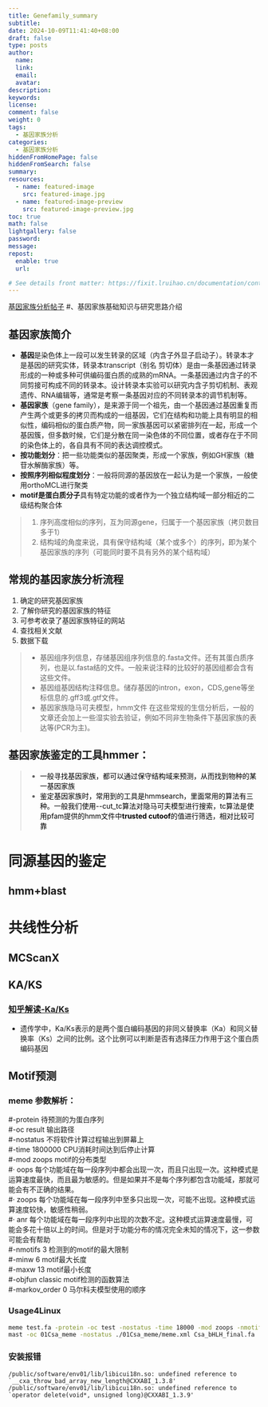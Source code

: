 ```yaml
---
title: Genefamily_summary
subtitle:
date: 2024-10-09T11:41:40+08:00
draft: false
type: posts
author:
  name:
  link:
  email:
  avatar:
description:
keywords:
license:
comment: false
weight: 0
tags:
  - 基因家族分析
categories:
  - 基因家族分析
hiddenFromHomePage: false
hiddenFromSearch: false
summary:
resources:
  - name: featured-image
    src: featured-image.jpg
  - name: featured-image-preview
    src: featured-image-preview.jpg
toc: true
math: false
lightgallery: false
password:
message:
repost:
  enable: true
  url:

# See details front matter: https://fixit.lruihao.cn/documentation/content-management/introduction/#front-matter
---
```


[基因家族分析帖子](https://mp.weixin.qq.com/s/mQw3jXE3tj_Nkk-P-5yi8g)
#、基因家族基础知识与研究思路介绍
## 基因家族简介
- **基因**是染色体上一段可以发生转录的区域（内含子外显子启动子）。转录本才是基因的研究实体，转录本transcript（别名 剪切体）是由一条基因通过转录形成的一种或多种可供编码蛋白质的成熟的mRNA。一条基因通过内含子的不同剪接可构成不同的转录本。设计转录本实验可以研究内含子剪切机制、表观遗传、RNA编辑等，通常是考察一条基因对应的不同转录本的调节机制等。
- **基因家族**（gene family），是来源于同一个祖先，由一个基因通过基因重复而产生两个或更多的拷贝而构成的一组基因，它们在结构和功能上具有明显的相似性，编码相似的蛋白质产物，同一家族基因可以紧密排列在一起，形成一个基因簇，但多数时候，它们是分散在同一染色体的不同位置，或者存在于不同的染色体上的，各自具有不同的表达调控模式。
- **按功能划分**：把一些功能类似的基因聚类，形成一个家族，例如GH家族（糖苷水解酶家族）等。
- **按照序列相似程度划分**：一般将同源的基因放在一起认为是一个家族，一般使用orthoMCL进行聚类
- **motif是蛋白质分子**具有特定功能的或者作为一个独立结构域一部分相近的二级结构聚合体
>1. 序列高度相似的序列，互为同源gene，归属于一个基因家族（拷贝数目多于1）
>2. 结构域的角度来说，具有保守结构域（某个或多个）的序列，即为某个基因家族的序列（可能同时要不具有另外的某个结构域）

## 常规的基因家族分析流程
1. 确定的研究基因家族
2. 了解你研究的基因家族的特征
3. 可参考收录了基因家族特征的网站
4. 查找相关文献
5. 数据下载
> - 基因组序列信息，存储基因组序列信息的.fasta文件。还有其蛋白质序列，也是以.fasta结的文件。一般来说注释的比较好的基因组都会含有这些文件。
> - 基因组基因结构注释信息。储存基因的intron，exon，CDS,gene等坐标信息的.gff3或.gtf文件。
> - 基因家族隐马可夫模型，hmm文件
> 在这些常规的生信分析后，一般的文章还会加上一些湿实验去验证，例如不同非生物条件下基因家族的表达等(PCR为主)。

## 基因家族鉴定的工具hmmer：
> - <font color='black'>一般寻找基因家族，都可以通过保守结构域来预测，从而找到物种的某一基因家族</font>
> - <font color='black'>鉴定基因家族时，常用到的工具是hmmsearch，里面常用的算法有三种。一般我们使用--cut_tc算法对隐马可夫模型进行搜索，tc算法是使用pfam提供的hmm文件中**trusted cutoof**的值进行筛选，相对比较可靠</font>


# 同源基因的鉴定
## hmm+blast

# 共线性分析
## MCScanX
## 

## KA/KS
### [知乎解读-Ka/Ks](https://zhuanlan.zhihu.com/p/144271268)
- 遗传学中，Ka/Ks表示的是两个蛋白编码基因的非同义替换率（Ka）和同义替换率（Ks）之间的比例。这个比例可以判断是否有选择压力作用于这个蛋白质编码基因


## Motif预测
### meme 参数解析：
#-protein 待预测的为蛋白序列  
#-oc result 输出路径  
#-nostatus 不将软件计算过程输出到屏幕上  
#-time 1800000 CPU消耗时间达到<time>后停止计算  
#-mod zoops motif的分布类型  
#· oops 每个功能域在每一段序列中都会出现一次，而且只出现一次。这种模式是运算速度最快，而且最为敏感的。但是如果并不是每个序列都包含功能域，那就可能会有不正确的结果。  
#· zoops 每个功能域在每一段序列中至多只出现一次，可能不出现。这种模式运算速度较快，敏感性稍弱。  
#· anr 每个功能域在每一段序列中出现的次数不定。这种模式运算速度最慢，可能会多花十倍以上的时间。但是对于功能分布的情况完全未知的情况下，这一参数可能会有帮助  
#-nmotifs 3 检测到的motif的最大限制  
#-minw 6 motif最大长度  
#-maxw 13 motif最小长度  
#-objfun classic motif检测的函数算法  
#-markov_order 0 马尔科夫模型使用的顺序  

### Usage4Linux
```sh
meme test.fa -protein -oc test -nostatus -time 18000 -mod zoops -nmotifs 10 -minw 6 -maxw 50 -objfun classic -markov_order 0
mast -oc 01Csa_meme -nostatus ./01Csa_meme/meme.xml Csa_bHLH_final.fa
```

### 安装报错
```
/public/software/env01/lib/libicui18n.so: undefined reference to `__cxa_throw_bad_array_new_length@CXXABI_1.3.8'
/public/software/env01/lib/libicui18n.so: undefined reference to `operator delete(void*, unsigned long)@CXXABI_1.3.9'
```
